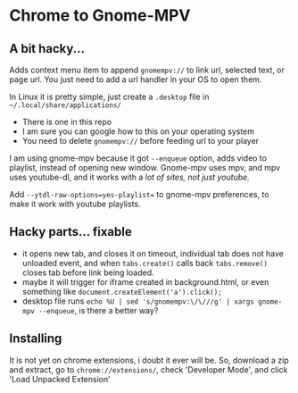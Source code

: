 # Chrome to Gnome-MPV

## A bit hacky...

Adds context menu item to append `gnomempv://` to link url, selected text, or page url. 
You just need to add a url handler in your OS to open them.

In Linux it is pretty simple, just create a `.desktop` file in `~/.local/share/applications/`
* There is one in this repo
* I am sure you can google how to this on your operating system
* You need to delete `gnomempv://` before feeding url to your player

I am using gnome-mpv because it got `--enqueue` option, adds video to playlist, instead of opening new window.
Gnome-mpv uses mpv, and mpv uses youtube-dl, and it works with a *lot of sites, not just youtube.*

Add `--ytdl-raw-options=yes-playlist=` to gnome-mpv preferences, to make it work with youtube playlists.

## Hacky parts... fixable

* it opens new tab, and closes it on timeout, individual tab does not have unloaded event, and when `tabs.create()` calls back `tabs.remove()` closes tab before link being loaded.
* maybe it will trigger for iframe created in background.html, or even something like `document.createElement('a').click();`
* desktop file runs `echo %U | sed 's/gnomempv:\/\///g' | xargs gnome-mpv --enqueue`, is there a better way?

## Installing

It is not yet on chrome extensions, i doubt it ever will be.
So, download a zip and extract, go to `chrome://extensions/`, check 'Developer Mode', and click 'Load Unpacked Extension'
